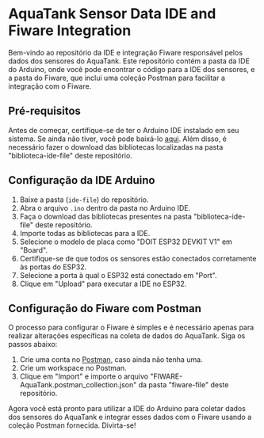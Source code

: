 # AquaTank Sensor Data IDE and Fiware Integration

Bem-vindo ao repositório da IDE e integração Fiware responsável pelos dados dos sensores do AquaTank. Este repositório contém a pasta da IDE do Arduino, onde você pode encontrar o código para a IDE dos sensores, e a pasta do Fiware, que inclui uma coleção Postman para facilitar a integração com o Fiware.

## Pré-requisitos

Antes de começar, certifique-se de ter o Arduino IDE instalado em seu sistema. Se ainda não tiver, você pode baixá-lo [aqui](https://www.arduino.cc/en/software). Além disso, é necessário fazer o download das bibliotecas localizadas na pasta "biblioteca-ide-file" deste repositório.

## Configuração da IDE Arduino

1. Baixe a pasta (`ide-file`) do repositório.
2. Abra o arquivo `.ino` dentro da pasta no Arduino IDE.
3. Faça o download das bibliotecas presentes na pasta "biblioteca-ide-file" deste repositório.
4. Importe todas as bibliotecas para a IDE.
5. Selecione o modelo de placa como "DOIT ESP32 DEVKIT V1" em "Board".
6. Certifique-se de que todos os sensores estão conectados corretamente às portas do ESP32.
7. Selecione a porta à qual o ESP32 está conectado em "Port".
8. Clique em "Upload" para executar a IDE no ESP32.

## Configuração do Fiware com Postman

O processo para configurar o Fiware é simples e é necessário apenas para realizar alterações específicas na coleta de dados do AquaTank. Siga os passos abaixo:

1. Crie uma conta no [Postman](https://www.postman.com/), caso ainda não tenha uma.
2. Crie um workspace no Postman.
3. Clique em "Import" e importe o arquivo "FIWARE-AquaTank.postman_collection.json" da pasta "fiware-file" deste repositório.

Agora você está pronto para utilizar a IDE do Arduino para coletar dados dos sensores do AquaTank e integrar esses dados com o Fiware usando a coleção Postman fornecida. Divirta-se!
